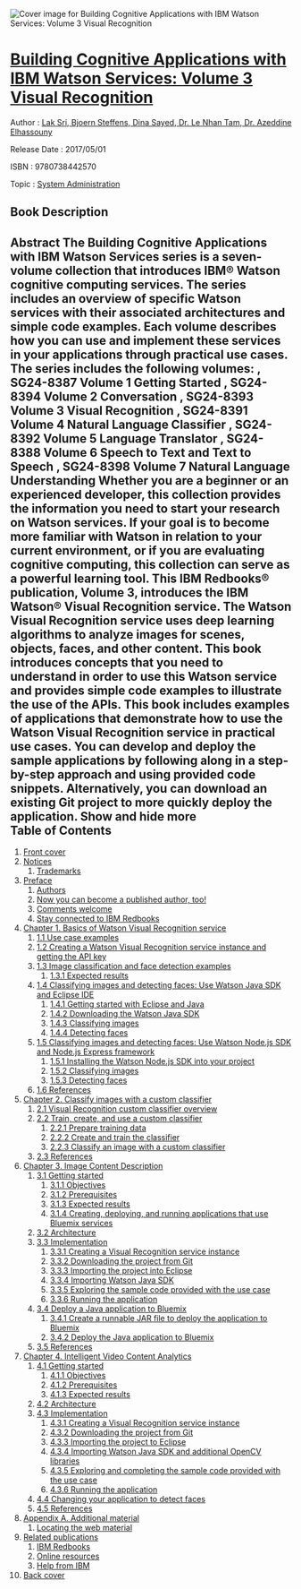 ![Cover image for Building Cognitive Applications with IBM Watson Services: Volume 3 Visual Recognition](https://imgdetail.ebookreading.net/cover/cover/system_admin/EB9780738442570.jpg)

[Building Cognitive Applications with IBM Watson Services: Volume 3 Visual Recognition](https://ebookreading.net/view/book/Building+Cognitive+Applications+with+IBM+Watson+Services%3A+Volume+3+Visual+Recognition-EB9780738442570_1.html "Building Cognitive Applications with IBM Watson Services: Volume 3 Visual Recognition")
====================================================================================================================

Author : [Lak Sri](https://ebookreading.net/search/author/Lak+Sri),[ Bjoern Steffens](https://ebookreading.net/search/author/+Bjoern+Steffens),[ Dina Sayed](https://ebookreading.net/search/author/+Dina+Sayed),[ Dr. Le Nhan Tam](https://ebookreading.net/search/author/+Dr.+Le+Nhan+Tam),[ Dr. Azeddine Elhassouny](https://ebookreading.net/search/author/+Dr.+Azeddine+Elhassouny)

Release Date : 2017/05/01

ISBN : 9780738442570

Topic : [System Administration](https://ebookreading.net/search/category/system-administration)

Book Description
-----------------

 Abstract
The Building Cognitive Applications with IBM Watson Services series is a seven-volume collection that introduces IBM® Watson cognitive computing services. The series includes an overview of specific Watson services with their associated architectures and simple code examples. Each volume describes how you can use and implement these services in your applications through practical use cases.
The series includes the following volumes:
, SG24-8387
Volume 1 Getting Started
, SG24-8394
Volume 2 Conversation
, SG24-8393
Volume 3 Visual Recognition
, SG24-8391
Volume 4 Natural Language Classifier
, SG24-8392
Volume 5 Language Translator
, SG24-8388
Volume 6 Speech to Text and Text to Speech
, SG24-8398
Volume 7 Natural Language Understanding
 Whether you are a beginner or an experienced developer, this collection provides the information you need to start your research on Watson services. If your goal is to become more familiar with Watson in relation to your current environment, or if you are evaluating cognitive computing, this collection can serve as a powerful learning tool.
This IBM Redbooks® publication, Volume 3, introduces the IBM Watson® Visual Recognition service. The Watson Visual Recognition service uses deep learning algorithms to analyze images for scenes, objects, faces, and other content. This book introduces concepts that you need to understand in order to use this Watson service and provides simple code examples to illustrate the use of the APIs. This book includes examples of applications that demonstrate how to use the Watson Visual Recognition service in practical use cases. You can develop and deploy the sample applications by following along in a step-by-step approach and using provided code snippets. Alternatively, you can download an existing Git project to more quickly deploy the application.
        Show and hide more                
Table of Contents
-----------------

1. [Front cover](https://ebookreading.net/view/book/Building+Cognitive+Applications+with+IBM+Watson+Services%3A+Volume+3+Visual+Recognition-EB9780738442570_1.html#ww457511)
1. [Notices](https://ebookreading.net/view/book/Building+Cognitive+Applications+with+IBM+Watson+Services%3A+Volume+3+Visual+Recognition-EB9780738442570_3.html#ww460066)
    1. [Trademarks](https://ebookreading.net/view/book/Building+Cognitive+Applications+with+IBM+Watson+Services%3A+Volume+3+Visual+Recognition-EB9780738442570_3.html#ww459879)
1. [Preface](https://ebookreading.net/view/book/Building+Cognitive+Applications+with+IBM+Watson+Services%3A+Volume+3+Visual+Recognition-EB9780738442570_4.html#ww769426)
    1. [Authors](https://ebookreading.net/view/book/Building+Cognitive+Applications+with+IBM+Watson+Services%3A+Volume+3+Visual+Recognition-EB9780738442570_4.html#ww787071)
    1. [Now you can become a published author, too!](https://ebookreading.net/view/book/Building+Cognitive+Applications+with+IBM+Watson+Services%3A+Volume+3+Visual+Recognition-EB9780738442570_4.html#ww782335)
    1. [Comments welcome](https://ebookreading.net/view/book/Building+Cognitive+Applications+with+IBM+Watson+Services%3A+Volume+3+Visual+Recognition-EB9780738442570_4.html#ww775129)
    1. [Stay connected to IBM Redbooks](https://ebookreading.net/view/book/Building+Cognitive+Applications+with+IBM+Watson+Services%3A+Volume+3+Visual+Recognition-EB9780738442570_4.html#ww782351)
1. [Chapter 1. Basics of Watson Visual Recognition service](https://ebookreading.net/view/book/Building+Cognitive+Applications+with+IBM+Watson+Services%3A+Volume+3+Visual+Recognition-EB9780738442570_5.html#ww460915)
    1. [1.1 Use case examples](https://ebookreading.net/view/book/Building+Cognitive+Applications+with+IBM+Watson+Services%3A+Volume+3+Visual+Recognition-EB9780738442570_5.html#ww461011)
    1. [1.2 Creating a Watson Visual Recognition service instance and getting the API key](https://ebookreading.net/view/book/Building+Cognitive+Applications+with+IBM+Watson+Services%3A+Volume+3+Visual+Recognition-EB9780738442570_5.html#ww487528)
    1. [1.3 Image classification and face detection examples](https://ebookreading.net/view/book/Building+Cognitive+Applications+with+IBM+Watson+Services%3A+Volume+3+Visual+Recognition-EB9780738442570_5.html#ww478817)
        1. [1.3.1 Expected results](https://ebookreading.net/view/book/Building+Cognitive+Applications+with+IBM+Watson+Services%3A+Volume+3+Visual+Recognition-EB9780738442570_5.html#ww479442)
    1. [1.4 Classifying images and detecting faces: Use Watson Java SDK and Eclipse IDE](https://ebookreading.net/view/book/Building+Cognitive+Applications+with+IBM+Watson+Services%3A+Volume+3+Visual+Recognition-EB9780738442570_5.html#ww496430)
        1. [1.4.1 Getting started with Eclipse and Java](https://ebookreading.net/view/book/Building+Cognitive+Applications+with+IBM+Watson+Services%3A+Volume+3+Visual+Recognition-EB9780738442570_5.html#ww461036)
        1. [1.4.2 Downloading the Watson Java SDK](https://ebookreading.net/view/book/Building+Cognitive+Applications+with+IBM+Watson+Services%3A+Volume+3+Visual+Recognition-EB9780738442570_5.html#ww461044)
        1. [1.4.3 Classifying images](https://ebookreading.net/view/book/Building+Cognitive+Applications+with+IBM+Watson+Services%3A+Volume+3+Visual+Recognition-EB9780738442570_5.html#ww461062)
        1. [1.4.4 Detecting faces](https://ebookreading.net/view/book/Building+Cognitive+Applications+with+IBM+Watson+Services%3A+Volume+3+Visual+Recognition-EB9780738442570_5.html#ww461142)
    1. [1.5 Classifying images and detecting faces: Use Watson Node.js SDK and Node.js Express framework](https://ebookreading.net/view/book/Building+Cognitive+Applications+with+IBM+Watson+Services%3A+Volume+3+Visual+Recognition-EB9780738442570_5.html#ww483606)
        1. [1.5.1 Installing the Watson Node.js SDK into your project](https://ebookreading.net/view/book/Building+Cognitive+Applications+with+IBM+Watson+Services%3A+Volume+3+Visual+Recognition-EB9780738442570_5.html#ww489796)
        1. [1.5.2 Classifying images](https://ebookreading.net/view/book/Building+Cognitive+Applications+with+IBM+Watson+Services%3A+Volume+3+Visual+Recognition-EB9780738442570_5.html#ww484855)
        1. [1.5.3 Detecting faces](https://ebookreading.net/view/book/Building+Cognitive+Applications+with+IBM+Watson+Services%3A+Volume+3+Visual+Recognition-EB9780738442570_5.html#ww485704)
    1. [1.6 References](https://ebookreading.net/view/book/Building+Cognitive+Applications+with+IBM+Watson+Services%3A+Volume+3+Visual+Recognition-EB9780738442570_5.html#ww485004)
1. [Chapter 2. Classify images with a custom classifier](https://ebookreading.net/view/book/Building+Cognitive+Applications+with+IBM+Watson+Services%3A+Volume+3+Visual+Recognition-EB9780738442570_6.html#ww458935)
    1. [2.1 Visual Recognition custom classifier overview](https://ebookreading.net/view/book/Building+Cognitive+Applications+with+IBM+Watson+Services%3A+Volume+3+Visual+Recognition-EB9780738442570_6.html#ww460881)
    1. [2.2 Train, create, and use a custom classifier](https://ebookreading.net/view/book/Building+Cognitive+Applications+with+IBM+Watson+Services%3A+Volume+3+Visual+Recognition-EB9780738442570_6.html#ww460884)
        1. [2.2.1 Prepare training data](https://ebookreading.net/view/book/Building+Cognitive+Applications+with+IBM+Watson+Services%3A+Volume+3+Visual+Recognition-EB9780738442570_6.html#ww465824)
        1. [2.2.2 Create and train the classifier](https://ebookreading.net/view/book/Building+Cognitive+Applications+with+IBM+Watson+Services%3A+Volume+3+Visual+Recognition-EB9780738442570_6.html#ww465597)
        1. [2.2.3 Classify an image with a custom classifier](https://ebookreading.net/view/book/Building+Cognitive+Applications+with+IBM+Watson+Services%3A+Volume+3+Visual+Recognition-EB9780738442570_6.html#ww460932)
    1. [2.3 References](https://ebookreading.net/view/book/Building+Cognitive+Applications+with+IBM+Watson+Services%3A+Volume+3+Visual+Recognition-EB9780738442570_6.html#ww456925)
1. [Chapter 3. Image Content Description](https://ebookreading.net/view/book/Building+Cognitive+Applications+with+IBM+Watson+Services%3A+Volume+3+Visual+Recognition-EB9780738442570_7.html#ww458935)
    1. [3.1 Getting started](https://ebookreading.net/view/book/Building+Cognitive+Applications+with+IBM+Watson+Services%3A+Volume+3+Visual+Recognition-EB9780738442570_7.html#ww458965)
        1. [3.1.1 Objectives](https://ebookreading.net/view/book/Building+Cognitive+Applications+with+IBM+Watson+Services%3A+Volume+3+Visual+Recognition-EB9780738442570_7.html#ww460884)
        1. [3.1.2 Prerequisites](https://ebookreading.net/view/book/Building+Cognitive+Applications+with+IBM+Watson+Services%3A+Volume+3+Visual+Recognition-EB9780738442570_7.html#ww460889)
        1. [3.1.3 Expected results](https://ebookreading.net/view/book/Building+Cognitive+Applications+with+IBM+Watson+Services%3A+Volume+3+Visual+Recognition-EB9780738442570_7.html#ww460894)
        1. [3.1.4 Creating, deploying, and running applications that use Bluemix services](https://ebookreading.net/view/book/Building+Cognitive+Applications+with+IBM+Watson+Services%3A+Volume+3+Visual+Recognition-EB9780738442570_7.html#ww460917)
    1. [3.2 Architecture](https://ebookreading.net/view/book/Building+Cognitive+Applications+with+IBM+Watson+Services%3A+Volume+3+Visual+Recognition-EB9780738442570_7.html#ww460923)
    1. [3.3 Implementation](https://ebookreading.net/view/book/Building+Cognitive+Applications+with+IBM+Watson+Services%3A+Volume+3+Visual+Recognition-EB9780738442570_7.html#ww460956)
        1. [3.3.1 Creating a Visual Recognition service instance](https://ebookreading.net/view/book/Building+Cognitive+Applications+with+IBM+Watson+Services%3A+Volume+3+Visual+Recognition-EB9780738442570_7.html#ww500687)
        1. [3.3.2 Downloading the project from Git](https://ebookreading.net/view/book/Building+Cognitive+Applications+with+IBM+Watson+Services%3A+Volume+3+Visual+Recognition-EB9780738442570_7.html#ww460958)
        1. [3.3.3 Importing the project into Eclipse](https://ebookreading.net/view/book/Building+Cognitive+Applications+with+IBM+Watson+Services%3A+Volume+3+Visual+Recognition-EB9780738442570_7.html#ww460966)
        1. [3.3.4 Importing Watson Java SDK](https://ebookreading.net/view/book/Building+Cognitive+Applications+with+IBM+Watson+Services%3A+Volume+3+Visual+Recognition-EB9780738442570_7.html#ww460991)
        1. [3.3.5 Exploring the sample code provided with the use case](https://ebookreading.net/view/book/Building+Cognitive+Applications+with+IBM+Watson+Services%3A+Volume+3+Visual+Recognition-EB9780738442570_7.html#ww518434)
        1. [3.3.6 Running the application](https://ebookreading.net/view/book/Building+Cognitive+Applications+with+IBM+Watson+Services%3A+Volume+3+Visual+Recognition-EB9780738442570_7.html#ww461753)
    1. [3.4 Deploy a Java application to Bluemix](https://ebookreading.net/view/book/Building+Cognitive+Applications+with+IBM+Watson+Services%3A+Volume+3+Visual+Recognition-EB9780738442570_7.html#ww461129)
        1. [3.4.1 Create a runnable JAR file to deploy the application to Bluemix](https://ebookreading.net/view/book/Building+Cognitive+Applications+with+IBM+Watson+Services%3A+Volume+3+Visual+Recognition-EB9780738442570_7.html#ww461131)
        1. [3.4.2 Deploy the Java application to Bluemix](https://ebookreading.net/view/book/Building+Cognitive+Applications+with+IBM+Watson+Services%3A+Volume+3+Visual+Recognition-EB9780738442570_7.html#ww461146)
    1. [3.5 References](https://ebookreading.net/view/book/Building+Cognitive+Applications+with+IBM+Watson+Services%3A+Volume+3+Visual+Recognition-EB9780738442570_7.html#ww461174)
1. [Chapter 4. Intelligent Video Content Analytics](https://ebookreading.net/view/book/Building+Cognitive+Applications+with+IBM+Watson+Services%3A+Volume+3+Visual+Recognition-EB9780738442570_8.html#ww458935)
    1. [4.1 Getting started](https://ebookreading.net/view/book/Building+Cognitive+Applications+with+IBM+Watson+Services%3A+Volume+3+Visual+Recognition-EB9780738442570_8.html#ww484178)
        1. [4.1.1 Objectives](https://ebookreading.net/view/book/Building+Cognitive+Applications+with+IBM+Watson+Services%3A+Volume+3+Visual+Recognition-EB9780738442570_8.html#ww460900)
        1. [4.1.2 Prerequisites](https://ebookreading.net/view/book/Building+Cognitive+Applications+with+IBM+Watson+Services%3A+Volume+3+Visual+Recognition-EB9780738442570_8.html#ww460904)
        1. [4.1.3 Expected results](https://ebookreading.net/view/book/Building+Cognitive+Applications+with+IBM+Watson+Services%3A+Volume+3+Visual+Recognition-EB9780738442570_8.html#ww485696)
    1. [4.2 Architecture](https://ebookreading.net/view/book/Building+Cognitive+Applications+with+IBM+Watson+Services%3A+Volume+3+Visual+Recognition-EB9780738442570_8.html#ww460921)
    1. [4.3 Implementation](https://ebookreading.net/view/book/Building+Cognitive+Applications+with+IBM+Watson+Services%3A+Volume+3+Visual+Recognition-EB9780738442570_8.html#ww460954)
        1. [4.3.1 Creating a Visual Recognition service instance](https://ebookreading.net/view/book/Building+Cognitive+Applications+with+IBM+Watson+Services%3A+Volume+3+Visual+Recognition-EB9780738442570_8.html#ww496976)
        1. [4.3.2 Downloading the project from Git](https://ebookreading.net/view/book/Building+Cognitive+Applications+with+IBM+Watson+Services%3A+Volume+3+Visual+Recognition-EB9780738442570_8.html#ww460955)
        1. [4.3.3 Importing the project to Eclipse](https://ebookreading.net/view/book/Building+Cognitive+Applications+with+IBM+Watson+Services%3A+Volume+3+Visual+Recognition-EB9780738442570_8.html#ww460963)
        1. [4.3.4 Importing Watson Java SDK and additional OpenCV libraries](https://ebookreading.net/view/book/Building+Cognitive+Applications+with+IBM+Watson+Services%3A+Volume+3+Visual+Recognition-EB9780738442570_8.html#ww460988)
        1. [4.3.5 Exploring and completing the sample code provided with the use case](https://ebookreading.net/view/book/Building+Cognitive+Applications+with+IBM+Watson+Services%3A+Volume+3+Visual+Recognition-EB9780738442570_8.html#ww500495)
        1. [4.3.6 Running the application](https://ebookreading.net/view/book/Building+Cognitive+Applications+with+IBM+Watson+Services%3A+Volume+3+Visual+Recognition-EB9780738442570_8.html#ww461141)
    1. [4.4 Changing your application to detect faces](https://ebookreading.net/view/book/Building+Cognitive+Applications+with+IBM+Watson+Services%3A+Volume+3+Visual+Recognition-EB9780738442570_8.html#ww506386)
    1. [4.5 References](https://ebookreading.net/view/book/Building+Cognitive+Applications+with+IBM+Watson+Services%3A+Volume+3+Visual+Recognition-EB9780738442570_8.html#ww461176)
1. [Appendix A. Additional material](https://ebookreading.net/view/book/Building+Cognitive+Applications+with+IBM+Watson+Services%3A+Volume+3+Visual+Recognition-EB9780738442570_9.html#ww453962)
    1. [Locating the web material](https://ebookreading.net/view/book/Building+Cognitive+Applications+with+IBM+Watson+Services%3A+Volume+3+Visual+Recognition-EB9780738442570_9.html#ww460080)
1. [Related publications](https://ebookreading.net/view/book/Building+Cognitive+Applications+with+IBM+Watson+Services%3A+Volume+3+Visual+Recognition-EB9780738442570_10.html#ww454348)
    1. [IBM Redbooks](https://ebookreading.net/view/book/Building+Cognitive+Applications+with+IBM+Watson+Services%3A+Volume+3+Visual+Recognition-EB9780738442570_10.html#ww454350)
    1. [Online resources](https://ebookreading.net/view/book/Building+Cognitive+Applications+with+IBM+Watson+Services%3A+Volume+3+Visual+Recognition-EB9780738442570_10.html#ww455988)
    1. [Help from IBM](https://ebookreading.net/view/book/Building+Cognitive+Applications+with+IBM+Watson+Services%3A+Volume+3+Visual+Recognition-EB9780738442570_10.html#ww456261)
1. [Back cover](https://ebookreading.net/view/book/Building+Cognitive+Applications+with+IBM+Watson+Services%3A+Volume+3+Visual+Recognition-EB9780738442570_12.html#ww465861)
